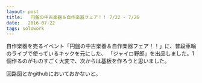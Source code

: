 ```yaml
---
layout: post
title:   円盤の中古楽器＆自作楽器フェア！！ 7/22 - 7/26
date:   2016-07-22
tags: solowork
---
```


自作楽器を売るイベント「円盤の中古楽器＆自作楽器フェア！！」に、普段車輪のライブで使っているキックを元にした、
「ジャイロ野郎」を出品しました。1個作るのがものすごく大変で、次からは基板を作ろうと思いました。

回路図とかgithubにおいておかないと。
